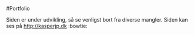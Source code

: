 #Portfolio

Siden er under udvikling, så se venligst bort fra diverse mangler. Siden kan ses på http://kasperjp.dk :bowtie:

